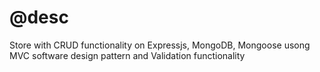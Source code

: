 # @desc

Store with CRUD functionality on Expressjs, MongoDB, Mongoose usong MVC software design pattern and Validation functionality
